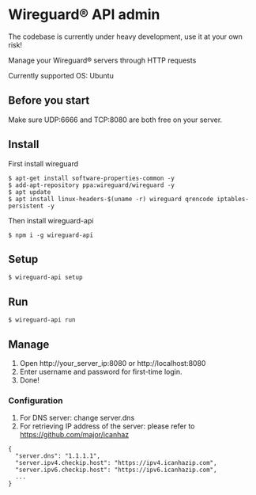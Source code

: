 # Wireguard® API admin
The codebase is currently under heavy development, use it at your own risk!

Manage your Wireguard® servers through HTTP requests

Currently supported OS: Ubuntu

## Before you start
Make sure UDP:6666 and TCP:8080 are both free on your server.

## Install
First install wireguard
```console
$ apt-get install software-properties-common -y
$ add-apt-repository ppa:wireguard/wireguard -y
$ apt update
$ apt install linux-headers-$(uname -r) wireguard qrencode iptables-persistent -y
```
Then install wireguard-api
```console
$ npm i -g wireguard-api
```

## Setup
```console
$ wireguard-api setup
```

## Run
```console
$ wireguard-api run
```

## Manage
1. Open http://your_server_ip:8080 or http://localhost:8080
2. Enter username and password for first-time login.
3. Done!

### Configuration
1. For DNS server: change server.dns
2. For retrieving IP address of the server: please refer to https://github.com/major/icanhaz
```
{
  "server.dns": "1.1.1.1",
  "server.ipv4.checkip.host": "https://ipv4.icanhazip.com",
  "server.ipv6.checkip.host": "https://ipv6.icanhazip.com",
  ...
}
```
